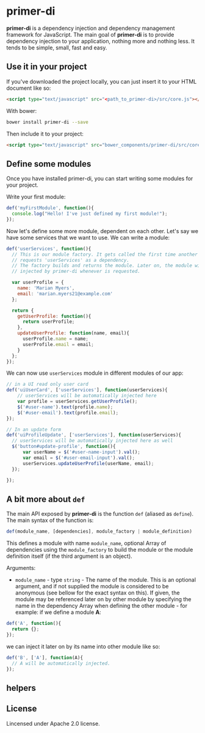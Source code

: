 primer-di
=====

<b>primer-di</b> is a dependency injection and dependency management framework for
JavaScript.
The main goal of <b>primer-di</b> is to provide dependency injection to your application, nothing more and nothing less.
It tends to be simple, small, fast and easy.

Use it in your project
----------------------

If you've downloaded the project locally, you can just insert it to your HTML
document like so:

```html
<script type="text/javascript" src="<path_to_primer-di>/src/core.js"></script>
```
With bower:

```bash
bower install primer-di --save
```
Then include it to your project:

```html
<script type="text/javascript" src="bower_components/primer-di/src/core.js"></script>
```


Define some modules
--------

Once you have installed primer-di, you can start writing some modules for your project.

Write your first module:

```javascript
def('myFirstModule', function(){
  console.log("Hello! I've just defined my first module!");
});
```

Now let's define some more module, dependent on each other. Let's say we have some
services that we want to use. We can write a module:

```javascript
def('userServices', function(){
  // This is our module factory. It gets called the first time another module
  // requests 'userServices' as a dependency.
  // The factory builds and returns the module. Later on, the module will be
  // injected by primer-di whenever is requested.

  var userProfile = {
    name: 'Marian Myers',
    email: 'marian.myers21@example.com'
  };

  return {
    getUserProfile: function(){
      return userProfile;
    },
    updateUserProfile: function(name, email){
      userProfile.name = name;
      userProfile.email = email;
    }
  };
});
```

We can now use ```userServices``` module in different modules of our app:

```javascript
// in a UI read only user card
def('uiUserCard', ['userServices'], function(userServices){
    // userServices will be automatically injected here
    var profile = userServices.getUserProfile();
    $('#user-name').text(profile.name);
    $('#user-email').text(profile.email);
});

// In an update form
def('uiProfileUpdate', ['userServices'], function(userServices){
  // userServices will be automatically injected here as well
  $('button#update-profile', function(){
      var userName = $('#user-name-input').val();
      var email = $('#user-email-input').val();
      userServices.updateUserProfile(userName, email);
  });

});

```




A bit more about ```def```
--------------------------

The main API exposed by **primer-di** is the function ```def``` (aliased as ```define```).
The main syntax of the function is:

```javascript
def(module_name, [dependencies], module_factory | module_definition)
```

This defines a module with name ```module_name```, optional Array of dependencies using
the ```module_factory``` to build the module or the module definition itself (if the third
argument is an object).

Arguments:

* ```module_name``` - type ```string``` - The name of the module. This is an optional argument, and if not supplied the module is considered to be anonymous (see bellow for the exact syntax on this). If given, the module may be referenced later on by other module by specifying the name in the dependency Array when defining the other module - for example: if we define a module **A**:

```javascript
def('A', function(){
  return {};
});
```

we can inject it later on by its name into other module like so:

```javascript
def('B', ['A'], function(A){
  // A will be automatically injected.  
});
```

helpers
------


License
--------
Lincensed under Apache 2.0 license.
